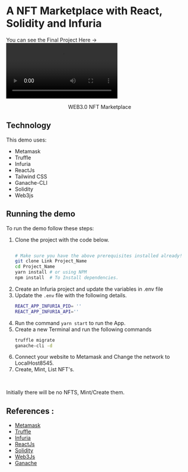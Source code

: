 # A NFT Marketplace with React, Solidity and Infuria

You can see the Final Project Here -> ![Demo](./screenshots/Demo.mp4)
<center><figcaption>WEB3.0 NFT Marketplace</figcaption></center>

## Technology

This demo uses:

- Metamask
- Truffle
- Infuria
- ReactJs
- Tailwind CSS
- Ganache-CLI
- Solidity
- Web3js

## Running the demo

To run the demo follow these steps:

1. Clone the project with the code below.
    ```sh

    # Make sure you have the above prerequisites installed already!
    git clone Link Project_Name
    cd Project_Name 
    yarn install # or using NPM
    npm install  # To Install dependencies.
    ```
2. Create an Infuria project and update the variables in .env file
3. Update the `.env` file with the following details.
    ```sh
    REACT_APP_INFURIA_PID= ''
    REACT_APP_INFURIA_API=''
    ```
4. Run the command `yarn start` to run the App.
5. Create a new Terminal and run the following commands
    ```sh
    truffle migrate
    ganache-cli -d
    ```
5. Connect your website to Metamask and Change the network to LocalHost8545.
6. Create, Mint, List NFT's.  
<br/>

Initially there will be no NFTS, Mint/Create them.

## References :

- [Metamask](https://metamask.io/)
- [Truffle](https://trufflesuite.com/)
- [Infuria](https://infura.io/)
- [ReactJs](https://reactjs.org/)
- [Solidity](https://soliditylang.org/)
- [Web3Js](https://docs.ethers.io/v5/)
- [Ganache](https://trufflesuite.com/ganache/index.html)